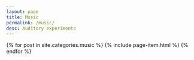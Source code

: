 ```yaml
---
layout: page
title: Music
permalink: /music/
desc: Auditory experiments
---
```


<!-- <p>
  <small>
  {% for social in site.data.social %}
    {% if social.category == "music" %}
      <a target="_blank" href="{{ social.url }}" title="{{ social.title }}">
        <i class="fa {{ social.icon }}"></i>
        {{ social.desc }}
      </a><br>
    {% endif %}
  {% endfor %}
  </small>
</p> -->

<div>
{% for post in site.categories.music %}
  {% include page-item.html %}
{% endfor %}
</div>
